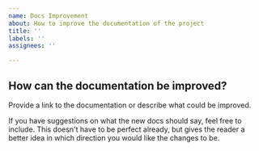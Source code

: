 ```yaml
---
name: Docs Improvement
about: How to improve the documentation of the project
title: ''
labels: ''
assignees: ''

---
```


## How can the documentation be improved?

Provide a link to the documentation or describe what could be improved.

If you have suggestions on what the new docs should say, feel free to include. 
This doesn't have to be perfect already, but gives the reader a better idea in which direction you would like the changes to be.
